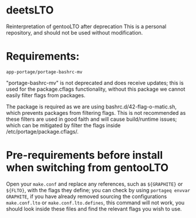 # deetsLTO
Reinterpretation of gentooLTO after deprecation 
This is a personal repository, and should not be used without modification.

# Requirements:

    app-portage/portage-bashrc-mv

"portage-bashrc-mv" is not deprecated and does receive updates; this is used for the package.cflags functionality, without this package we cannot easily filter flags from packages.

The package is required as we are using bashrc.d/42-flag-o-matic.sh, which prevents packages from filtering flags. This is not recommended as these filters are used in good faith and will cause build/runtime issues; which can be mitigated by filter the flags inside /etc/portage/package.cflags/.

# Pre-requirements before install when switching from gentooLTO

Open your `make.conf` and replace any references, such as `${GRAPHITE}` or `${FLTO}`, with the flags they define; you can check by using `portageq envvar GRAPHITE`, if you have already removed sourcing the configurations `make.conf.lto` or `make.conf.lto.defines`, this command will not work, you should look inside these files and find the relevant flags you wish to use.

